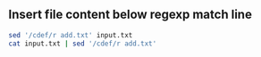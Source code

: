 ## Insert file content below regexp match line
```bash
sed '/cdef/r add.txt' input.txt
cat input.txt | sed '/cdef/r add.txt'
```
<!--stackedit_data:
eyJoaXN0b3J5IjpbLTE4Mzk2MzY4MzNdfQ==
-->
